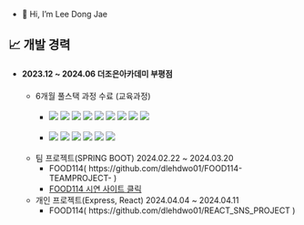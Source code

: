 - 👋 Hi, I’m Lee Dong Jae

<div style= "text-align:left;">
    <h2 tabindex="-1" class="heading-element" dir="auto" >📈 개발 경력</h2>
  <ul>
            <li><h4>2023.12 ~ 2024.06 더조은아카데미 부평점</h4>
                <ul>                    
                    <li>6개월 풀스택 과정 수료 (교육과정)                        
                      <ul>
                          <br><li>
                          <img src="https://img.shields.io/badge/Java-007396?style=for-the-badge&logo=Java&logoColor=white">
                          <img src="https://img.shields.io/badge/Oracle-F80000?style=for-the-badge&logo=Oracle&logoColor=white">
                          <img src="https://img.shields.io/badge/MySQL-4479A1?style=for-the-badge&logo=MySQL&logoColor=white">
                          <img src="https://img.shields.io/badge/Spring Boot-6DB33F?style=for-the-badge&logo=Spring Boot&logoColor=white">
                          <img src="https://img.shields.io/badge/Node.js-339933?style=for-the-badge&logo=Node.js&logoColor=white">
                          <img src="https://img.shields.io/badge/Express-000000?style=for-the-badge&logo=Express&logoColor=white">
                          <img src="https://img.shields.io/badge/Amazon AWS-232F3E?style=for-the-badge&logo=Amazon AWS&logoColor=white">
                          <img src="https://img.shields.io/badge/Firebase-FFCA28?style=for-the-badge&logo=Firebase&logoColor=white">
                          <img src="https://img.shields.io/badge/Linux-FCC624?style=for-the-badge&logo=Linux&logoColor=white">
                          </li><br>
                        <li>
                          <img src="https://img.shields.io/badge/React-61DAFB?style=for-the-badge&logo=React&logoColor=white">         
                          <img src="https://img.shields.io/badge/Vue.js-4FC08D?style=for-the-badge&logo=Vue.js&logoColor=white">
                          <img src="https://img.shields.io/badge/Flutter-02569B?style=for-the-badge&logo=Flutter&logoColor=white">
                          <img src="https://img.shields.io/badge/HTML5-E34F26?style=for-the-badge&logo=HTML5&logoColor=white">
                          <img src="https://img.shields.io/badge/jQuery-0769AD?style=for-the-badge&logo=jQuery&logoColor=white">          
                          <img src="https://img.shields.io/badge/Javascript-F7DF1E?style=for-the-badge&logo=Javascript&logoColor=white">                     
                        </li>                        
                      </ul>
                    </li>                    
                </ul>
                <br>
                <ul>                    
                    <li>팀 프로젝트(SPRING BOOT) 2024.02.22 ~ 2024.03.20
                      <ul>
                          <li>FOOD114( https://github.com/dlehdwo01/FOOD114-TEAMPROJECT- )</li>    
                          <li><a href='http://3.38.73.131:8080/food114.do'> FOOD114 시연 사이트 클릭</a></li>
                      </ul>
                    </li>   
                    <li>개인 프로젝트(Express, React) 2024.04.04 ~ 2024.04.11
                      <ul>
                          <li>FOOD114( https://github.com/dlehdwo01/REACT_SNS_PROJECT )</li>     
                      </ul>
                    </li>  
                </ul>
            </li>           
        </ul>
</div>
<!---
dlehdwo01/dlehdwo01 is a ✨ special ✨ repository because its `README.md` (this file) appears on your GitHub profile.
You can click the Preview link to take a look at your changes.
--->
